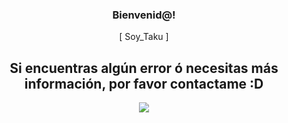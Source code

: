 <div align="center"><h3> Bienvenid@! </h3>

<P align="center">
[ Soy_Taku ]
</p>

## Si encuentras algún error ó necesitas más información, por favor contactame :D
<a href="https://wa.me/5493772642151?text=Wenas...+me+ayudas+con+el+bot+multidevice+:)"><img src="https://img.shields.io/badge/WhatsApp-25D366?style=for-the-badge&logo=whatsapp&logoColor=white" />
